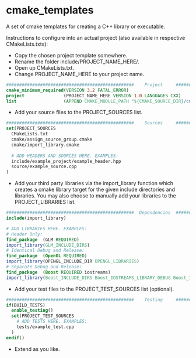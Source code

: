 # cmake_templates
A set of cmake templates for creating a C++ library or executable.

Instructions to configure into an actual project (also available in respective CMakeLists.txts):
- Copy the chosen project template somewhere.
- Rename the folder include/PROJECT_NAME_HERE/.
- Open up CMakeLists.txt.
- Change PROJECT_NAME_HERE to your project name.
```cmake
#################################################    Project     #################################################
cmake_minimum_required(VERSION 3.2 FATAL_ERROR)
project               (PROJECT_NAME_HERE VERSION 1.0 LANGUAGES CXX)
list                  (APPEND CMAKE_MODULE_PATH "${CMAKE_SOURCE_DIR}/cmake")
```
- Add your source files to the PROJECT_SOURCES list.
```cmake
#################################################    Sources     #################################################
set(PROJECT_SOURCES
  CMakeLists.txt
  cmake/assign_source_group.cmake
  cmake/import_library.cmake
  
  # ADD HEADERS AND SOURCES HERE. EXAMPLES:
  include/example_project/example_header.hpp
  source/example_source.cpp
)
```
- Add your third party libraries via the import_library function which creates a cmake library target for the given 
include directories and libraries. You may also choose to manually add your libraries to the PROJECT_LIBRARIES list.
```cmake
#################################################  Dependencies  #################################################
include(import_library)

# ADD LIBRARIES HERE. EXAMPLES:
# Header Only:
find_package  (GLM REQUIRED)
import_library(GLM_INCLUDE_DIRS)
# Identical Debug and Release:
find_package  (OpenGL REQUIRED)
import_library(OPENGL_INCLUDE_DIR OPENGL_LIBRARIES)
# Separate Debug and Release:
find_package  (Boost REQUIRED iostreams)
import_library(Boost_INCLUDE_DIRS Boost_IOSTREAMS_LIBRARY_DEBUG Boost_IOSTREAMS_LIBRARY_RELEASE)
```
- Add your test files to the PROJECT_TEST_SOURCES list (optional).
```cmake
#################################################    Testing     #################################################
if(BUILD_TESTS)
  enable_testing()
  set(PROJECT_TEST_SOURCES
    # ADD TESTS HERE. EXAMPLES:
    tests/example_test.cpp
  )
endif()
```
- Extend as you like.
